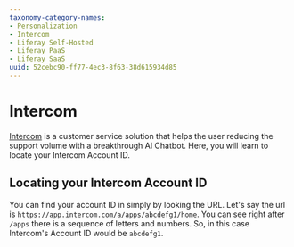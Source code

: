 ```yaml
---
taxonomy-category-names:
- Personalization
- Intercom
- Liferay Self-Hosted
- Liferay PaaS
- Liferay SaaS
uuid: 52cebc90-ff77-4ec3-8f63-38d615934d85
---
```

# Intercom

[Intercom](https://www.intercom.com/) is a customer service solution that helps the user reducing the support volume with a breakthrough AI Chatbot. Here, you will learn to locate your Intercom Account ID.

## Locating your Intercom Account ID

You can find your account ID in simply by looking the URL. Let's say the url is `https://app.intercom.com/a/apps/abcdefg1/home`. You can see right after `/apps` there is a sequence of letters and numbers. So, in this case Intercom's Account ID would be `abcdefg1`.